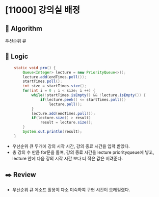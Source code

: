 # [11000] 강의실 배정

## :pushpin: **Algorithm**

우선순위 큐

## :round_pushpin: **Logic**

```java
	static void pro() {
		Queue<Integer> lecture = new PriorityQueue<>();
		lecture.add(endTimes.poll());
		startTimes.poll();
		int size = startTimes.size();
		for(int i = 0 ; i < size; i ++) {
			while(!startTimes.isEmpty() && !lecture.isEmpty()) {
				if(lecture.peek() <= startTimes.poll())
					lecture.poll();
			}
			lecture.add(endTimes.poll());
			if(lecture.size() > result)
				result = lecture.size();
		}
		System.out.println(result);
	}
  ```
   - 우선순위 큐 두개에 강의 시작 시간, 강의 종료 시간을 입력 받았다.
   - 총 강의 수 만큼 for문을 돌며, 강의 종료 시간을 lecture priorityqueue에 넣고, lecture 안에 다음 강의 시작 시간 보다 더 작은 값은 버려준다.
  
  
## :black_nib: **Review**
 - 우선순위 큐 메소드 활용이 다소 미숙하여 구현 시간이 오래걸렸다.


  
  	

  
